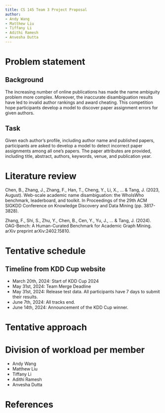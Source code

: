 ```yaml
---
title: CS 145 Team 3 Project Proposal
author: 
- Andy Wang
- Matthew Liu
- Tiffany Li
- Adithi Ramesh
- Anvesha Dutta
---
```


# Problem statement

## Background

The increasing number of online publications has made the name ambiguity problem more complex. Moreover, the inaccurate disambiguation results have led to invalid author rankings and award cheating. This competition hope participants develop a model to discover paper assignment errors for given authors.

## Task

Given each author’s profile, including author name and published papers, participants are asked to develop a model to detect incorrect paper assignments among all one’s papers. The paper attributes are provided, including title, abstract, authors, keywords, venue, and publication year.

# Literature review

Chen, B., Zhang, J., Zhang, F., Han, T., Cheng, Y., Li, X., … & Tang, J. (2023, August). Web-scale academic name disambiguation: the WhoIsWho benchmark, leaderboard, and toolkit. In Proceedings of the 29th ACM SIGKDD Conference on Knowledge Discovery and Data Mining (pp. 3817-3828).

Zhang, F., Shi, S., Zhu, Y., Chen, B., Cen, Y., Yu, J., … & Tang, J. (2024). OAG-Bench: A Human-Curated Benchmark for Academic Graph Mining. arXiv preprint arXiv:2402.15810.

# Tentative schedule

## Timeline from KDD Cup website

- March 20th, 2024: Start of KDD Cup 2024
- May 31st, 2024: Team Merge Deadline
- May 31st, 2024: Release test data. All participants have 7 days to submit their results.
- June 7th, 2024: All tracks end.
- June 14th, 2024: Announcement of the KDD Cup winner.

# Tentative approach



# Division of workload per member

- Andy Wang
- Matthew Liu
- Tiffany Li
- Adithi Ramesh
- Anvesha Dutta

# References

